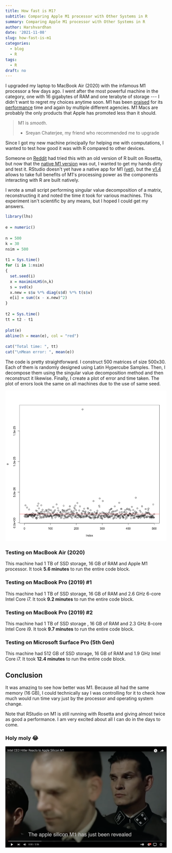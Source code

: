 ```yaml
---
title: How fast is M1?
subtitle: Comparing Apple M1 processor with Other Systems in R
summary: Comparing Apple M1 processor with Other Systems in R
author: Harshvardhan
date: '2021-11-08'
slug: how-fast-is-m1
categories:
  - blog
  - R
tags:
  - R
draft: no
---
```


I upgraded my laptop to MacBook Air (2020) with the infamous M1 processor a few days ago. I went after the most powerful machine in the category, one with 16 gigabytes of RAM and one terabyte of storage --- I didn't want to regret my choices anytime soon. M1 has been [praised](https://www.tomsguide.com/news/intel-alder-lake-chips-beat-apple-m1-max-for-speed-but-thats-only-half-the-story) for its [performance](https://www.cpubenchmark.net/cpu.php?cpu=Apple+M1+8+Core+3200+MHz&id=4104) time and again by multiple different agencies. M1 Macs are probably the only products that Apple has promoted less than it should.

> M1 is *smooth*.
>
> -   Sreyan Chaterjee, my friend who recommended me to upgrade

Since I got my new machine principally for helping me with computations, I wanted to test how good it was with R compared to other devices.

Someone on [Reddit](https://www.reddit.com/r/rstats/comments/k9z0xn/comment/gf8oyoq/?utm_source=share&utm_medium=web2x&context=3) had tried this with an old version of R built on Rosetta, but now that the [native M1 version](https://mac.r-project.org) was out, I wanted to get my hands dirty and test it. RStudio doesn't yet have a native app for M1 ([yet](https://community.rstudio.com/t/rstudio-on-macbook-air-m1/113848)), but the [v1.4](https://blog.rstudio.com/2021/06/09/rstudio-v1-4-update-whats-new/) allows to take full benefits of M1's processing power as the components interacting with R are built natively.

I wrote a small script performing singular value decomposition of a matrix, reconstructing it and noted the time it took for various machines. This experiment isn't scientific by any means, but I hoped I could get my answers.

``` r
library(lhs)

e = numeric()

n = 500
k = 30
nsim = 500

t1 = Sys.time()
for (i in 1:nsim)
{
  set.seed(i)
  x = maximinLHS(n,k)
  s = svd(x)
  x.new = s$u %*% diag(s$d) %*% t(s$v)
  e[i] = sum((x - x.new)^2)
}

t2 = Sys.time()
tt = t2 - t1

plot(e)
abline(h = mean(e), col = "red")

cat("Total time: ", tt)
cat("\nMean error: ", mean(e))
```

The code is pretty straightforward. I construct 500 matrices of size 500x30. Each of them is randomly designed using Latin Hypercube Samples. Then, I decompose them using the singular value decomposition method and then reconstruct it likewise. Finally, I create a plot of error and time taken. The plot of errors look the same on all machines due to the use of same seed.

![Errors in matrix decomposition and reconstruction via singular value decomposition.](images/Rplot01.png "Errors in Matrix Reconstruction")

### Testing on MacBook Air (2020)

This machine had 1 TB of SSD storage, 16 GB of RAM and Apple M1 processor. It took **5.6 minutes** to run the entire code block.

### Testing on MacBook Pro (2019) #1

This machine had 1 TB of SSD storage, 16 GB of RAM and 2.6 GHz 6-core Intel Core i7. It took **9.2 minutes** to run the entire code block.

### Testing on MacBook Pro (2019) #2

This machine had 1 TB of SSD storage , 16 GB of RAM and 2.3 GHz 8-core Intel Core i9. It took **9.7 minutes** to run the entire code block.

### Testing on Microsoft Surface Pro (5th Gen)

This machine had 512 GB of SSD storage, 16 GB of RAM and 1.9 GHz Intel Core i7. It took **12.4 minutes** to run the entire code block.

## Conclusion

It was amazing to see how better was M1. Because all had the same memory (16 GB), I could technically say I was controlling for it to check how much would run time vary just by the processor and operating system change.

Note that RStudio on M1 is still running with Rosetta and giving almost twice as good a performance. I am very excited about all I can do in the days to come.

### Holy moly 😂

[![Parody of Intel CEO Hitler reacts to Apple Silicon M1 launch by Zeeshan Ali Zeeshan Ali. Youtube.](images/hitler.png "Intel CEO Hitler Reacts to Apple Silicon M1")](https://www.youtube.com/watch?v=7syCGv-0VwQ)
